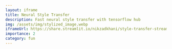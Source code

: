 ```yaml
---
layout: iframe
title: Neural Style Transfer
description: Fast neural style transfer with tensorflow hub
img: /assets/img/stylized_image.webp
iframeUrl: https://share.streamlit.io/nikzadkhani/style-transfer-streamlit/main/main.py
importance: 2
category: fun
---
```

